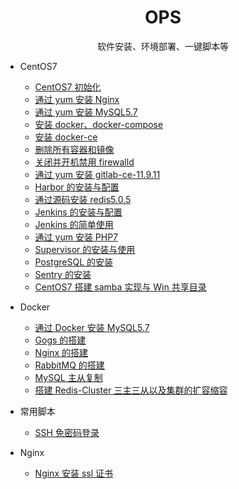 <h1 align="center"> OPS </h1>
<p align="center"> 
软件安装、环境部署、一键脚本等 
</p>

- CentOS7

  - [CentOS7 初始化](common-software-install)
  - [通过 yum 安装 Nginx](nginx-yum-install)
  - [通过 yum 安装 MySQL5.7](mysql57-yum-install)
  - [安装 docker、docker-compose](docker-yum-install)
  - [安装 docker-ce](docker-ce-yum-install)
  - [删除所有容器和镜像](docker-rm-all)
  - [关闭并开机禁用 firewalld](firewalld-disable)
  - [通过 yum 安装 gitlab-ce-11.9.11](gitlab-ce-11.9.11-yum-install)
  - [Harbor 的安装与配置](harbor-install)
  - [通过源码安装 redis5.0.5](redis5-src-install)
  - [Jenkins 的安装与配置](Jenkins-yum-install)
  - [Jenkins 的简单使用](Jenkins-Gogs)
  - [通过 yum 安装 PHP7](PHP7-yum-install)
  - [Supervisor 的安装与使用](Supervisor)
  - [PostgreSQL 的安装](PostgreSQL)
  - [Sentry 的安装](Sentry)
  - [CentOS7 搭建 samba 实现与 Win 共享目录](samba)
  
- Docker

  - [通过 Docker 安装 MySQL5.7](docker/mysql57-docker-install)
  - [Gogs 的搭建](docker/Gogs-docker-install)
  - [Nginx 的搭建](docker/Nginx-docker-install)
  - [RabbitMQ 的搭建](docker/RabbitMQ-docker-install)
  - [MySQL 主从复制](https://github.com/duiying/dockerfiles/tree/master/mysql-master-slave)
  - [搭建 Redis-Cluster 三主三从以及集群的扩容缩容](https://github.com/duiying/dockerfiles/tree/master/redis-cluster)
  
- 常用脚本

  - [SSH 免密码登录](Script/auto-password-ssh-login)
    
- Nginx

    - [Nginx 安装 ssl 证书](Nginx/ssl-install)
    
    